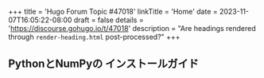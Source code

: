 +++
title = 'Hugo Forum Topic #47018'
linkTitle = 'Home'
date = 2023-11-07T16:05:22-08:00
draft = false
details = 'https://discourse.gohugo.io/t/47018'
description = "Are headings rendered through `render-heading.html` post-processed?"
+++

## PythonとNumPyの インストールガイド

